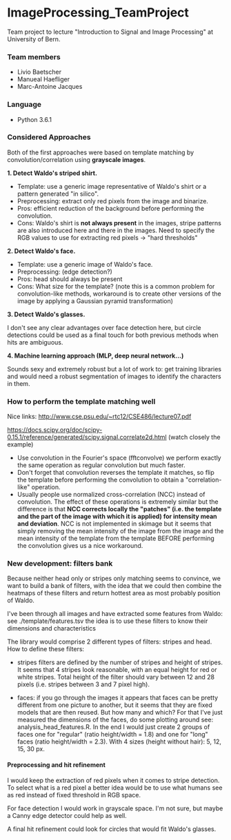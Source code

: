 # ImageProcessing_TeamProject
Team project to lecture "Introduction to Signal and Image Processing" at University of Bern.

### Team members
- Livio Baetscher
- Manueal Haefliger
- Marc-Antoine Jacques

### Language
- Python 3.6.1

### Considered Approaches

Both of the first approaches were based on template matching by convolution/correlation using **grayscale images**.

**1. Detect Waldo's striped shirt.**
- Template: use a generic image representative of Waldo's shirt or a pattern generated "in silico".
- Preprocessing: extract only red pixels from the image and binarize.
- Pros: efficient reduction of the background before performing the convolution.
- Cons: Waldo's shirt is **not always present** in the images, stripe patterns are also introduced here and there in the
images. Need to specify the RGB values to use for extracting red pixels -> "hard thresholds"

**2. Detect Waldo's face.**
- Template: use a generic image of Waldo's face.
- Preprocessing: (edge detection?)
- Pros: head should always be present
- Cons: What size for the template? (note this is a common problem for convolution-like methods, workaround is to create
other versions of the image by applying a Gaussian pyramid transformation)

**3. Detect Waldo's glasses.**

I don't see any clear advantages over face detection here, but circle detections could be used as a final touch for both 
previous methods when hits are ambiguous.

**4. Machine learning approach (MLP, deep neural network...)**

Sounds sexy and extremely robust but a lot of work to: get training libraries and would need a robust segmentation of
images to identify the characters in them.


### How to perform the template matching well

Nice links:
http://www.cse.psu.edu/~rtc12/CSE486/lecture07.pdf

https://docs.scipy.org/doc/scipy-0.15.1/reference/generated/scipy.signal.correlate2d.html (watch closely the example)

- Use convolution in the Fourier's space (fftconvolve) we perform exactly the same operation as regular convolution but
much faster.
- Don't forget that convolution reverses the template it matches, so flip the template before performing the convolution
to obtain a "correlation-like" operation.
- Usually people use normalized cross-correlation (NCC) instead of convolution. The effect of these operations is
extremely similar but the difference is that **NCC corrects locally the "patches" (i.e. the template and the part of the 
image with which it is applied) for intensity mean and deviation**. NCC is not implemented in skimage but it seems that
simply removing the mean intensity of the image from the image and the mean intensity of the template from the template
BEFORE performing the convolution gives us a nice workaround.



### New development: filters bank

Because neither head only or stripes only matching seems to convince, we want to build a bank of filters, with the idea
that we could then combine the heatmaps of these filters and return hottest area as most probably position of Waldo.

I've been through all images and have extracted some features from Waldo: see ./template/features.tsv  the idea is to 
use these filters to know their dimensions and characteristics

The library would comprise 2 different types of filters: stripes and head. How to define these filters:
- stripes filters are defined by the number of stripes and height of stripes. It seems that 4 stripes look reasonable, 
with an equal height for red or white stripes. Total height of the filter should vary between 12 and 28 pixels (i.e.
stripes between 3 and 7 pixel high).

- faces: if you go through the images it appears that faces can be pretty different from one picture to another, but it
seems that they are fixed models that are then reused. But how many and which? For that I've just measured the dimensions
of the faces, do some plotting around see: analysis_head_features.R. In the end I would just create 2 groups of faces 
one for "regular" (ratio height/width = 1.8) and one for "long" faces (ratio height/width = 2.3). With 4 sizes (height
without hair): 5, 12, 15, 30 px.  



 
 #### Preprocessing and hit refinement
 
 I would keep the extraction of red pixels when it comes to stripe detection. To select what is a red pixel a better 
 idea would be to use what humans see as red instead of fixed threshold in RGB space.
 
 For face detection I would work in grayscale space. I'm not sure, but maybe a Canny edge detector could help as well.
 
 A final hit refinement could look for circles that would fit Waldo's glasses.